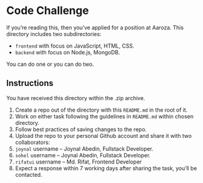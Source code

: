 # Code Challenge

If you’re reading this, then you’ve applied for a position at Aaroza. This directory includes two subdirectories:

- `frontend` with focus on JavaScript, HTML, CSS.
- `backend` with focus on Node.js, MongoDB.

You can do one or you can do two.

## Instructions

You have received this directory within the .zip archive.

1. Create a repo out of the directory with this `README.md` in the root of it.
2. Work on either task following the guidelines in `README.md` within chosen directory.
3. Follow best practices of saving changes to the repo.
4. Upload the repo to your personal Github account and share it with two collaborators:
  1. `joynal` username – Joynal Abedin, Fullstack Developer.
  1. `sohel` username – Joynal Abedin, Fullstack Developer.
  2. `rifatui` username – Md. Rifat, Frontend Developer
5. Expect a response within 7 working days after sharing the task, you’ll be contacted.
